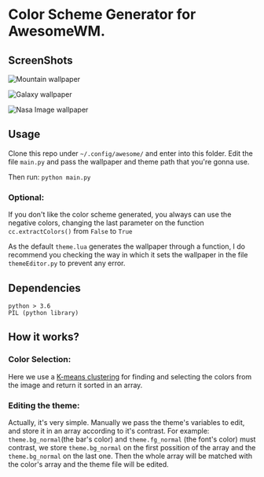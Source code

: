 # Color Scheme Generator for AwesomeWM.
## ScreenShots

![Mountain wallpaper](/screenshots/mountain.png)

![Galaxy wallpaper](/screenshots/galaxy.png)

![Nasa Image wallpaper](/screenshots/nasa.png)
## Usage

Clone this repo under  ``` ~/.config/awesome/ ``` and enter into this folder.
Edit the file ``` main.py ``` and pass the wallpaper and theme path that you're gonna use.

Then run:
``` python main.py ```
### Optional:
If you don't like the color scheme generated, you always can use the negative colors, changing the last parameter on the function ``` cc.extractColors() ``` from ``` False ``` to ``` True ```

As the default ``` theme.lua ``` generates the wallpaper through a function, I do recommend you checking the way in which it sets the wallpaper in the file ``` themeEditor.py ``` to prevent any error.

## Dependencies

```
python > 3.6
PIL (python library)

```

## How it works?

### Color Selection:
Here we use a
[K-means clustering](http://google.com)
for finding and selecting the colors from the image and return it sorted in an array.
### Editing the theme:
Actually, it's very simple. Manually we pass the theme's variables to edit, and store it in an array according to it's contrast. For example:
``` theme.bg_normal ```(the bar's color) and ``` theme.fg_normal ``` (the font's color) must contrast, we store ``` theme.bg_normal ``` on the first possition of the array and the ``` theme.bg_normal ``` on the last one.
Then the whole array will be matched with the color's array and the theme file will be edited.
